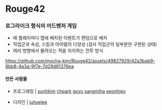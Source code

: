 # Rouge42

### 로그라이크 형식의 어드벤처 게임
- 매 플레이마다 맵에 배치된 이벤트가 랜덤으로 배치
- 직업군과 속성, 스킬과 아이템의 다양성 (검사 직업군의 일부분만 구현된 상태)
- 여러 방향에서 몰려오는 적을 처치하는 전투 방식

https://github.com/mocha-kim/Rouge42/assets/49827929/42a3bab9-8bb8-4a3a-9f7e-7d29d81376ea

#### 만든 사람들

- 프로그래밍 | 
[sunhkim](https://github.com/orgs/Rouge42SEOUL/people/mocha-kim) 
[chpark](https://github.com/orgs/Rouge42SEOUL/people/kahadra)
[gyyu](https://github.com/orgs/Rouge42SEOUL/people/yugd1211)
[sangmiha](https://github.com/orgs/Rouge42SEOUL/people/Han-Sang-min)
[seonhjeo](https://github.com/orgs/Rouge42SEOUL/people/seonhjeo)

- 디자인 | 
[juhyelee](https://github.com/orgs/Rouge42SEOUL/people/juhyeonlee134)
